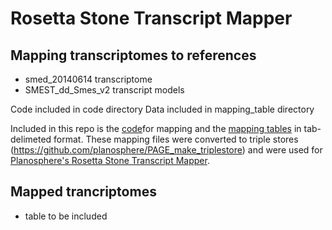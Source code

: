 # Rosetta Stone Transcript Mapper

Mapping transcriptomes to references 
---------------
  - smed_20140614 transcriptome
  - SMEST_dd_Smes_v2 transcript models  

Code included in code directory
Data included in mapping_table directory


Included in this repo is the [code](https://github.com/planosphere/RosettaStone/tree/master/code/)for mapping and the [mapping tables](https://github.com/planosphere/RosettaStone/tree/master/mapping_tables/2020/) in tab-delimeted format. These mapping files were converted to triple stores (https://github.com/planosphere/PAGE_make_triplestore) and were used for [Planosphere's Rosetta Stone Transcript Mapper](https://planosphere.stowers.org/search/rosettastone/blaze).



Mapped trancriptomes
---------------
  - table to be included

